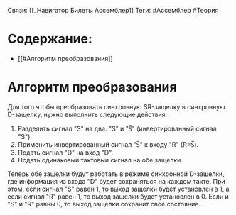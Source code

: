Связи: [[_Навигатор Билеты Ассемблер]]
Теги: #Ассемблер #Теория 

# Содержание:
- [[#Алгоритм преобразования]]

# Алгоритм преобразования

Для того чтобы преобразовать синхронную SR-защелку в синхронную D-защелку, нужно выполнить следующие действия:

1. Разделить сигнал "S" на два: "S" и "S̅" (инвертированный сигнал "S").
2. Применить инвертированный сигнал "S̅" к входу "R" (R=S̅).
3. Подать сигнал "D" на вход "D".
4. Подать одинаковый тактовый сигнал на обе защелки.

Теперь обе защелки будут работать в режиме синхронной D-защелки, где информация из входа "D" будет сохраняться на каждом такте. При этом, если сигнал "S" равен 1, то выход защелки будет установлен в 1, а если сигнал "R" равен 1, то выход защелки будет установлен в 0. Если и "S" и "R" равны 0, то выход защелки сохранит своё состояние.